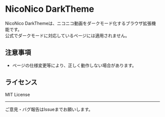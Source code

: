 # NicoNico DarkTheme

NicoNico DarkThemeは、ニコニコ動画をダークモード化するブラウザ拡張機能です。  
公式でダークモードに対応しているページには適用されません。

## 注意事項
- ページの仕様変更等により、正しく動作しない場合があります。

## ライセンス

MIT License

---
ご意見・バグ報告はIssueまでお願いします。